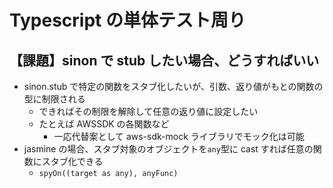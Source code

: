 # Typescript の単体テスト周り

## 【課題】sinon で stub したい場合、どうすればいい

- sinon.stub で特定の関数をスタブ化したいが、引数、返り値がもとの関数の型に制限される
  - できればその制限を解除して任意の返り値に設定したい
  - たとえば AWSSDK の各関数など
    - 一応代替案として aws-sdk-mock ライブラリでモック化は可能
- jasmine の場合、スタブ対象のオブジェクトを`any`型に cast すれば任意の関数にスタブ化できる
  - `spyOn((target as any), anyFunc)`
